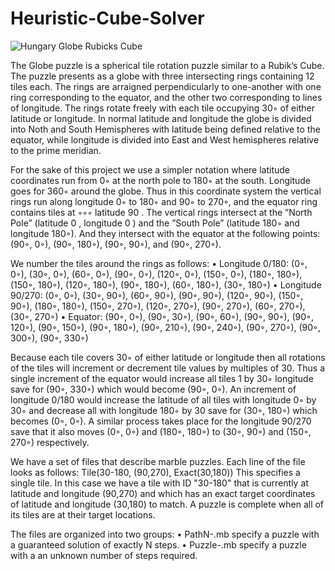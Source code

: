 # Heuristic-Cube-Solver

![Hungary Globe Rubicks Cube](https://cdn.globalauctionplatform.com/7fb92bd3-fc51-47f3-8252-a5540102caf3/6d65dd0a-443c-4ceb-bf31-d15b90acbf09/540x360.jpg)

The Globe puzzle is a spherical tile rotation puzzle similar to a Rubik’s Cube. The puzzle presents as a globe with three intersecting rings containing 12 tiles each. The rings are arraigned perpendicularly to one-another with one ring corresponding to the equator, and the other two corresponding to lines of longitude. The rings rotate freely with each tile occupying 30◦ of either latitude or longitude. In normal latitude and longitude the globe is divided into Noth and South Hemispheres with latitude being defined relative to the equator, while longitude is divided into East and West hemispheres relative to the prime meridian.

For the sake of this project we use a simpler notation where latitude coordinates run from 0◦ at the
north pole to 180◦ at the south. Longitude goes for 360◦ around the globe. Thus in this coordinate system
 the vertical rings run along longitude 0◦ to 180◦ and 90◦ to 270◦, and the equator ring contains tiles at ◦◦◦
latitude 90 . The vertical rings intersect at the ”North Pole” (latitude 0 , longitude 0 ) and the ”South Pole” (latitude 180◦ and longitude 180◦). And they intersect with the equator at the following points: (90◦, 0◦), (90◦, 180◦), (90◦, 90◦), and (90◦, 270◦).

We number the tiles around the rings as follows:
  • Longitude 0/180: (0◦, 0◦), (30◦, 0◦), (60◦, 0◦), (90◦, 0◦), (120◦, 0◦), (150◦, 0◦), (180◦, 180◦), (150◦,
180◦), (120◦, 180◦), (90◦, 180◦), (60◦, 180◦), (30◦, 180◦)
  • Longitude 90/270: (0◦, 0◦), (30◦, 90◦), (60◦, 90◦), (90◦, 90◦), (120◦, 90◦), (150◦, 90◦), (180◦, 180◦),
(150◦, 270◦), (120◦, 270◦), (90◦, 270◦), (60◦, 270◦), (30◦, 270◦)
  • Equator: (90◦, 0◦), (90◦, 30◦), (90◦, 60◦), (90◦, 90◦), (90◦, 120◦), (90◦, 150◦), (90◦, 180◦), (90◦, 210◦),
(90◦, 240◦), (90◦, 270◦), (90◦, 300◦), (90◦, 330◦)

Because each tile covers 30◦ of either latitude or longitude then all rotations of the tiles will increment
or decrement tile values by multiples of 30. Thus a single increment of the equator would increase all tiles 1
by 30◦ longitude save for (90◦, 330◦) which would become (90◦, 0◦). An increment of longitude 0/180 would increase the latitude of all tiles with longitude 0◦ by 30◦ and decrease all with longitude 180◦ by 30 save for (30◦, 180◦) which becomes (0◦, 0◦). A similar process takes place for the longitude 90/270 save that it also moves (0◦, 0◦) and (180◦, 180◦) to (30◦, 90◦) and (150◦, 270◦) respectively.

We have a set of files that describe marble puzzles. Each line of the file looks as follows:
Tile(30-180, (90,270), Exact(30,180))
This specifies a single tile. In this case we have a tile with ID "30-180" that is currently at latitude and longitude (90,270) and which has an exact target coordinates of latitude and longitude (30,180) to match. A puzzle is complete when all of its tiles are at their target locations.

The files are organized into two groups:
• PathN-<N>.mb specify a puzzle with a guaranteed solution of exactly N steps. • Puzzle-<N>.mb specify a puzzle with a an unknown number of steps required.

